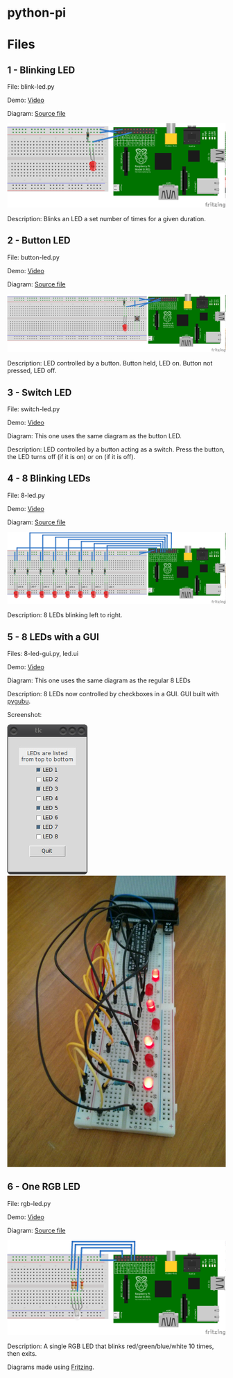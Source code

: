 # python-pi

# Files

## 1 - Blinking LED

File:  blink-led.py

Demo:  [Video](http://youtu.be/VDpIjwQILoo)

Diagram:  [Source file](https://github.com/natalie-/python-pi/blob/master/breadboard/1-led.fzz)

![Diagram](https://github.com/natalie-/python-pi/blob/master/breadboard/1-led.png)

Description:  Blinks an LED a set number of times for a given duration.

## 2 - Button LED

File:  button-led.py

Demo:  [Video](http://youtu.be/SKfqJffWsVQ)

Diagram:  [Source file](https://github.com/natalie-/python-pi/blob/master/breadboard/1-button-led.fzz)

![Diagram](https://github.com/natalie-/python-pi/blob/master/breadboard/1-button-led.png)

Description:  LED controlled by a button.  Button held, LED on.  Button not pressed, LED off.

## 3 - Switch LED

File:  switch-led.py

Demo:  [Video](http://youtu.be/brnC-m0cb90)

Diagram:  This one uses the same diagram as the button LED.

Description:  LED controlled by a button acting as a switch.  Press the button, the LED turns off (if it is on) or on (if it is off).

## 4 - 8 Blinking LEDs

File:  8-led.py

Demo:  [Video](http://youtu.be/EhjjGvgzfOs)

Diagram:  [Source file](https://github.com/natalie-/python-pi/blob/master/breadboard/8-led.fzz)

![Diagram](https://github.com/natalie-/python-pi/blob/master/breadboard/8-led.png)

Description:  8 LEDs blinking left to right.

## 5 - 8 LEDs with a GUI

Files:  8-led-gui.py, led.ui

Demo:  [Video](https://www.youtube.com/watch?v=dQXv1FyIoSA)

Diagram:  This one uses the same diagram as the regular 8 LEDs

Description:  8 LEDs now controlled by checkboxes in a GUI.  GUI built with [pygubu](https://github.com/alejandroautalan/pygubu).

Screenshot:

![GUI](https://github.com/natalie-/python-pi/blob/master/screenshots/GUI.jpg "GUI screenshot")     ![Picture of breadboard](https://github.com/natalie-/python-pi/blob/master/screenshots/breadboard.jpg "Picture of breadboard")

## 6 - One RGB LED

File:  rgb-led.py

Demo:  [Video](https://www.youtube.com/watch?v=CdU0b_Pm4rE)

Diagram:  [Source file](https://github.com/natalie-/python-pi/blob/master/breadboard/rgb-led.fzz)

![Diagram](https://github.com/natalie-/python-pi/blob/master/breadboard/rgb-led.png)

Description:  A single RGB LED that blinks red/green/blue/white 10 times, then exits.


Diagrams made using [Fritzing](http://fritzing.org/download/).
